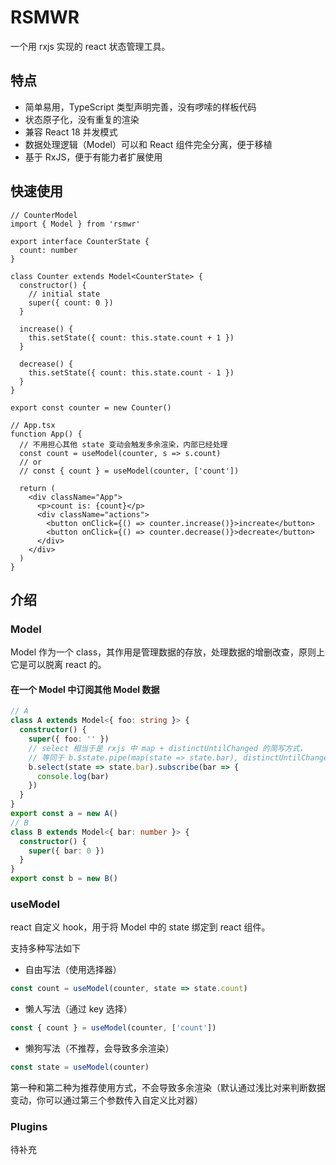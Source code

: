# RSMWR

一个用 rxjs 实现的 react 状态管理工具。

## 特点

- 简单易用，TypeScript 类型声明完善，没有啰嗦的样板代码
- 状态原子化，没有重复的渲染
- 兼容 React 18 并发模式
- 数据处理逻辑（Model）可以和 React 组件完全分离，便于移植
- 基于 RxJS，便于有能力者扩展使用

## 快速使用

```tsx
// CounterModel
import { Model } from 'rsmwr'

export interface CounterState {
  count: number
}

class Counter extends Model<CounterState> {
  constructor() {
    // initial state
    super({ count: 0 })
  }

  increase() {
    this.setState({ count: this.state.count + 1 })
  }

  decrease() {
    this.setState({ count: this.state.count - 1 })
  }
}

export const counter = new Counter()

// App.tsx
function App() {
  // 不用担心其他 state 变动会触发多余渲染，内部已经处理
  const count = useModel(counter, s => s.count)
  // or
  // const { count } = useModel(counter, ['count'])

  return (
    <div className="App">
      <p>count is: {count}</p>
      <div className="actions">
        <button onClick={() => counter.increase()}>increate</button>
        <button onClick={() => counter.decrease()}>decreate</button>
      </div>
    </div>
  )
}
```

## 介绍

### Model

Model 作为一个 class，其作用是管理数据的存放，处理数据的增删改查，原则上它是可以脱离 react 的。

#### 在一个 Model 中订阅其他 Model 数据

```ts
// A
class A extends Model<{ foo: string }> {
  constructor() {
    super({ foo: '' })
    // select 相当于是 rxjs 中 map + distinctUntilChanged 的简写方式，
    // 等同于 b.$state.pipe(map(state => state.bar), distinctUntilChanged())
    b.select(state => state.bar).subscribe(bar => {
      console.log(bar)
    })
  }
}
export const a = new A()
// B
class B extends Model<{ bar: number }> {
  constructor() {
    super({ bar: 0 })
  }
}
export const b = new B()
```

### useModel

react 自定义 hook，用于将 Model 中的 state 绑定到 react 组件。

支持多种写法如下

- 自由写法（使用选择器）

```ts
const count = useModel(counter, state => state.count)
```

- 懒人写法（通过 key 选择）

```ts
const { count } = useModel(counter, ['count'])
```

- 懒狗写法（不推荐，会导致多余渲染）

```ts
const state = useModel(counter)
```

第一种和第二种为推荐使用方式，不会导致多余渲染（默认通过浅比对来判断数据变动，你可以通过第三个参数传入自定义比对器）

### Plugins

待补充